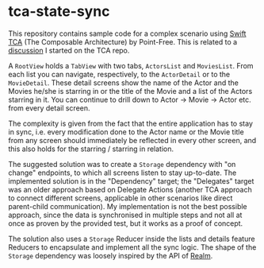 # tca-state-sync

This repository contains sample code for a complex scenario using
[Swift TCA](https://github.com/pointfreeco/swift-composable-architecture) (The
Composable Architecture) by Point-Free. This is related to a
[discussion](https://github.com/pointfreeco/swift-composable-architecture/discussions/2444)
I started on the TCA repo.

A `RootView` holds a `TabView` with two tabs, `ActorsList` and `MoviesList`.
From each list you can navigate, respectively, to the `ActorDetail` or to the
`MovieDetail`. These detail screens show the name of the Actor and the Movies
he/she is starring in or the title of the Movie and a list of the Actors
starring in it. You can continue to drill down to Actor -> Movie -> Actor etc.
from every detail screen.

The complexity is given from the fact that the entire application has to stay in
sync, i.e. every modification done to the Actor name or the Movie title from any
screen should immediately be reflected in every other screen, and this also
holds for the starring / starring in relation.

The suggested solution was to create a `Storage` dependency with "on change"
endpoints, to which all screens listen to stay up-to-date. The implemented
solution is in the "Dependency" target; the "Delegates" target was an older
approach based on Delegate Actions (another TCA approach to connect different
screens, applicable in other scenarios like direct parent-child communication).
My implementation is not the best possible approach, since the data is
synchronised in multiple steps and not all at once as proven by the provided
test, but it works as a proof of concept.

The solution also uses a `Storage` Reducer inside the lists and details feature
Reducers to encapsulate and implement all the sync logic. The shape of the
`Storage` dependency was loosely inspired by the API of
[Realm](https://www.mongodb.com/docs/realm/sdk/swift/quick-start/#watch-for-changes).





